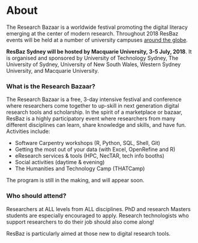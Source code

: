 # About

The Research Bazaar is a worldwide festival promoting the digital literacy emerging at the center of modern research. Throughout 2018 ResBaz events will be held at a number of university campuses [around the globe](#mail-list).

**ResBaz Sydney will be hosted by Macquarie University, 3-5 July, 2018**. It is organised and sponsored by University of Technology Sydney, The University of Sydney, University of New South Wales, Western Sydney University, and Macquarie University.

### What is the Research Bazaar?

The Research Bazaar is a free, 3-day intensive festival and conference where researchers come together to up-skill in next generation digital research tools and scholarship. In the spirit of a marketplace or bazaar, ResBaz is a highly participatory event where researchers from many different disciplines can learn, share knowledge and skills, and have fun. Activities include:

* Software Carpentry workshops (R, Python, SQL, Shell, Git)
* Getting the most out of your data (with Excel, OpenRefine and R)
* eResearch services & tools (HPC, NecTAR, tech info booths)
* Social activities (daytime & evening)
* The Humanities and Technology Camp (THATCamp)

The program is still in the making, and will appear soon.

### Who should attend?

Researchers at ALL levels from ALL disciplines. PhD and research Masters students are especially encouraged to apply. Research technologists who support researchers to do their job should also come along!

ResBaz is particularly aimed at those new to digital research tools.
